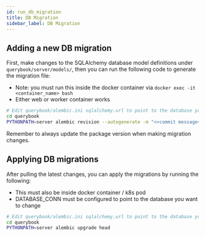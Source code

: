 ```yaml
---
id: run_db_migration
title: DB Migration
sidebar_label: DB Migration
---
```


## Adding a new DB migration

First, make changes to the SQLAlchemy database model definitions under `querybook/server/models/`,
then you can run the following code to generate the migration file:

-   Note: you must run this inside the docker container via `docker exec -it <container_name> bash`
-   Either web or worker container works

```sh
# Edit querybook/alembic.ini sqlalchemy.url to point to the database you want to change
cd querybook
PYTHONPATH=server alembic revision --autogenerate -m "<>commit message<>"
```

Remember to always update the package version when making migration changes.

## Applying DB migrations

After pulling the latest changes, you can apply the migrations by running the following:

-   This must also be inside docker container / k8s pod
-   DATABASE_CONN must be configured to point to the database you want to change

```sh
# Edit querybook/alembic.ini sqlalchemy.url to point to the database you want to change
cd querybook
PYTHONPATH=server alembic upgrade head
```
